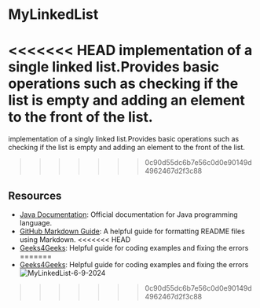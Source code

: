 # MyLinkedList

<<<<<<< HEAD
implementation of a single linked list.Provides basic operations such as checking if the list is empty and adding an element to the front of the list.
=======
implementation of a singly linked list.Provides basic operations such as checking if the list is empty and adding an element to the front of the list.
>>>>>>> 0c90d55dc6b7e56c0d0e90149d4962467d2f3c88

## Resources 
- [Java Documentation](https://docs.oracle.com/javase/8/docs/api/): Official documentation for Java programming language.
- [GitHub Markdown Guide](https://guides.github.com/features/mastering-markdown/): A helpful guide for formatting README files using Markdown.
<<<<<<< HEAD
- [Geeks4Geeks](https://www.geeksforgeeks.org): Helpful guide for coding examples and fixing the errors
=======
- [Geeks4Geeks](https://www.geeksforgeeks.org): Helpful guide for coding examples and fixing the errors
![MyLinkedList-6-9-2024](https://github.com/1xProdifer/MyLinkedList/assets/170844817/623e4636-b817-46d7-8bdd-aec84a0aa619)
>>>>>>> 0c90d55dc6b7e56c0d0e90149d4962467d2f3c88
